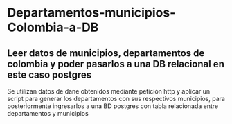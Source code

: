 # Departamentos-municipios-Colombia-a-DB
## Leer datos de municipios, departamentos de colombia y poder pasarlos a una DB relacional en este caso postgres
Se utilizan datos de dane obtenidos mediante petición http y aplicar un script para generar los departamentos con sus respectivos municipios, 
para posteriormente ingresarlos a una BD postgres con tabla relacionada entre departamentos y municipios 
